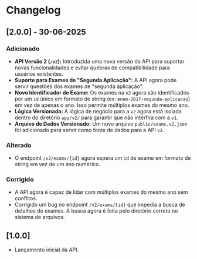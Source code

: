 # Changelog

## [2.0.0] - 30-06-2025

### Adicionado

-   **API Versão 2 (`/v2`):** Introduzida uma nova versão da API para suportar novas funcionalidades e evitar quebras de compatibilidade para usuários existentes.
-   **Suporte para Exames de "Segunda Aplicação":** A API agora pode servir questões dos exames de "segunda aplicação".
-   **Novo Identificador de Exame:** Os exames na `v2` agora são identificados por um `id` único em formato de string (ex: `enem-2017-segunda-aplicacao`) em vez de apenas o ano. Isso permite múltiplos exames do mesmo ano.
-   **Lógica Versionada:** A lógica de negócio para a `v2` agora está isolada dentro do diretório `app/v2/` para garantir que não interfira com a `v1`.
-   **Arquivo de Dados Versionado:** Um novo arquivo `public/exams.v2.json` foi adicionado para servir como fonte de dados para a API `v2`.

### Alterado

-   O endpoint `/v2/exams/{id}` agora espera um `id` de exame em formato de string em vez de um ano numérico.

### Corrigido

-   A API agora é capaz de lidar com múltiplos exames do mesmo ano sem conflitos.
-   Corrigido um bug no endpoint `/v2/exams/{id}` que impedia a busca de detalhes de exames. A busca agora é feita pelo diretório correto no sistema de arquivos.

## [1.0.0]

-   Lançamento inicial da API.
